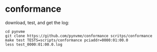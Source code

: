 # conformance

download, test, and get the log:
```shell
cd pynvme
git clone https://github.com/pynvme/conformance scritps/conformance
make test TESTS=scripts/conformance pciaddr=0000:01:00.0
less test_0000:01:00.0.log
```
